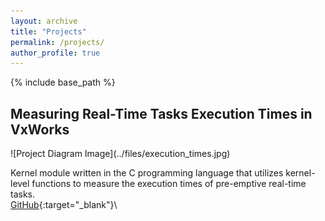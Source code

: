 ```yaml
---
layout: archive
title: "Projects"
permalink: /projects/
author_profile: true
---
```


{% include base_path %}

<h2> Measuring Real-Time Tasks Execution Times in VxWorks </h2>
![Project Diagram Image](../files/execution_times.jpg)

Kernel module written in the C programming language that utilizes kernel-level functions to measure the execution times of pre-emptive real-time tasks.<br/>
[GitHub](https://github.com/axel-ra/Real-Time-Execution-Times-using-VxWorks.git){:target="_blank"}\
